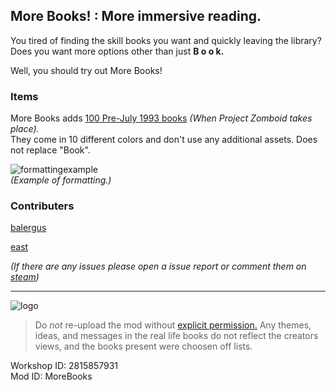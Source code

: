 ## More Books! : More immersive reading.


You tired of finding the skill books you want and quickly leaving the library? <br>
Does you want more options other than just **B o o k.**

Well, you should try out More Books!


### Items

More Books adds [100 Pre-July 1993 books](https://pastebin.com/NiDsbH2D) *(When Project Zomboid takes place).* <br>
They come in 10 different colors and don't use any additional assets.
Does not replace "Book".

![formattingexample](https://codeberg.org/east/MoreBooks/raw/branch/main/images/bookexample.png)<br>
*(Example of formatting.)*


### Contributers 

[balergus](https://steamcommunity.com/profiles/76561198046694819/)

[east](https://steamcommunity.com/profiles/76561198867427025/)

*(If there are any issues please open a issue report or comment them on [steam](https://steamcommunity.com/sharedfiles/filedetails/?id=2815857931))*


----------------------------------------

![logo](https://codeberg.org/east/MoreBooks/raw/branch/main/images/morebooks.gif)

 >Do *not* re-upload the mod without [explicit permission.](http://theindiestone.com/forums/index.php/topic/2530-mod-permissions/?p=36478)
Any themes, ideas, and messages in the real life books do not reflect the creators views, and the books present were choosen off lists.


Workshop ID: 2815857931 <br>
Mod ID: MoreBooks